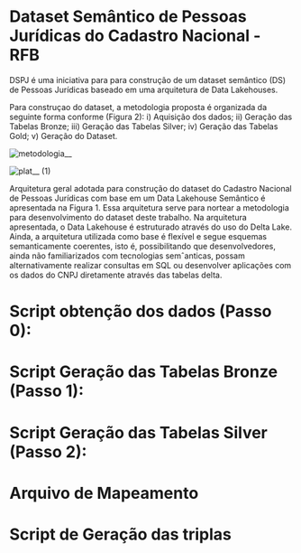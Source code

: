 # Dataset Semântico de Pessoas Jurídicas do Cadastro Nacional - RFB
DSPJ é uma iniciativa para para construção de um dataset semântico (DS) de Pessoas Jurídicas baseado em uma arquitetura de Data Lakehouses.


Para construçao do dataset, a metodologia proposta é organizada da seguinte forma conforme (Figura 2): i) Aquisição dos dados; ii) Geração das Tabelas Bronze; iii) Geração das Tabelas Silver; iv) Geração das Tabelas Gold; v) Geração do Dataset.

![metodologia__](https://github.com/user-attachments/assets/27ed331a-52c9-4393-baa6-7624f52e0636)


![plat__ (1)](https://github.com/user-attachments/assets/aadfd177-7b13-4d7c-a87f-55a1c24d6075)

Arquitetura geral adotada para construção do dataset do Cadastro Nacional de Pessoas Jurídicas com base em um Data Lakehouse Semântico é apresentada na Figura 1. Essa arquitetura serve para nortear a metodologia para desenvolvimento do dataset deste trabalho. Na arquitetura apresentada, o Data Lakehouse é estruturado através do uso do Delta Lake. Ainda, a arquitetura utilizada como base é flexível e segue esquemas semanticamente coerentes, isto é, possibilitando que desenvolvedores, ainda não familiarizados com tecnologias semˆanticas, possam alternativamente realizar consultas em SQL ou desenvolver aplicações com os dados do CNPJ diretamente através das tabelas delta.

# Script obtenção dos dados (Passo 0):

# Script Geração das Tabelas Bronze (Passo 1):

# Script Geração das Tabelas Silver (Passo 2):

# Arquivo de Mapeamento

# Script de Geração das triplas

